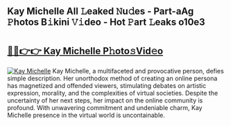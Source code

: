 ## Kay Michelle All 𝙻eaked 𝙽u𝚍es - Part-aAg 𝙿hotos B𝚒kini 𝚅𝚒deo - Hot 𝙿art 𝙻eaks o10e3

# <h2><a href="http://ld2gwa.urlbe.top/?page=Kay+Michelle">🔗🔗👉👉 Kay Michelle P𝚑oto𝚜Vid𝚎o</a></h2>

[![Kay Michelle](https://i.imgur.com/eBuTRDB.gif)](http://ld2gwa.urlbe.top/?page=Kay+Michelle)
Kay Michelle, a multifaceted and provocative person, defies simple description. Her unorthodox method of creating an online persona has magnetized and offended viewers, stimulating debates on artistic expression, morality, and the complexities of virtual societies. Despite the uncertainty of her next steps, her impact on the online community is profound. With unwavering commitment and undeniable charm, Kay Michelle presence in the virtual world is uncontainable.
